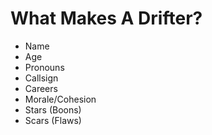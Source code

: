 # What Makes A Drifter?

- Name
- Age
- Pronouns
- Callsign
- Careers
- Morale/Cohesion
- Stars (Boons)
- Scars (Flaws)
